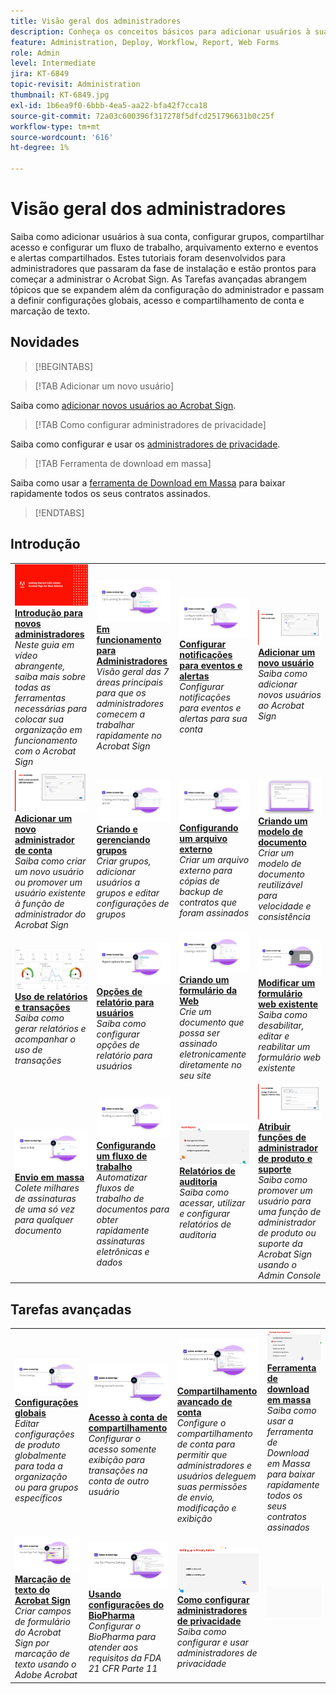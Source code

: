 ```yaml
---
title: Visão geral dos administradores
description: Conheça os conceitos básicos para adicionar usuários à sua conta, configurar grupos, compartilhar acesso e configurar um fluxo de trabalho, arquivamento externo e eventos e alertas compartilhados
feature: Administration, Deploy, Workflow, Report, Web Forms
role: Admin
level: Intermediate
jira: KT-6849
topic-revisit: Administration
thumbnail: KT-6849.jpg
exl-id: 1b6ea9f0-6bbb-4ea5-aa22-bfa42f7cca18
source-git-commit: 72a03c600396f317278f5dfcd251796631b0c25f
workflow-type: tm+mt
source-wordcount: '616'
ht-degree: 1%

---
```


# Visão geral dos administradores

Saiba como adicionar usuários à sua conta, configurar grupos, compartilhar acesso e configurar um fluxo de trabalho, arquivamento externo e eventos e alertas compartilhados. Estes tutoriais foram desenvolvidos para administradores que passaram da fase de instalação e estão prontos para começar a administrar o Acrobat Sign. As Tarefas avançadas abrangem tópicos que se expandem além da configuração do administrador e passam a definir configurações globais, acesso e compartilhamento de conta e marcação de texto.

## Novidades

>[!BEGINTABS]

>[!TAB Adicionar um novo usuário]

Saiba como [adicionar novos usuários ao Acrobat Sign](add-users-to-your-account.md).

>[!TAB Como configurar administradores de privacidade]

Saiba como configurar e usar os [administradores de privacidade](privacy.md).

>[!TAB Ferramenta de download em massa]

Saiba como usar a [ferramenta de Download em Massa](bulk-download-tool.md) para baixar rapidamente todos os seus contratos assinados.

>[!ENDTABS]

## Introdução

<table style="table-layout:fixed">
<tr>
  <td>
    <a href="get-started-admin.md">
      <img alt="Introdução para novos administradores" src="../assets/Gettingstartedadmin_1280.png" />
    </a>
    <div>
    <a href="get-started-admin.md"><strong>Introdução para novos administradores</strong></a>
    </div>
    <em>Neste guia em vídeo abrangente, saiba mais sobre todas as ferramentas necessárias para colocar sua organização em funcionamento com o Acrobat Sign</em>
    <br>
  </td>
  <td>
    <a href="up-and-running-admin.md">
      <img alt="Em &amp; execução para administradores" src="../assets/Up-Running.png" />
    </a>
    <div>
    <a href="up-and-running-admin.md"><strong>Em funcionamento para Administradores</strong></a>
    </div>
    <em>Visão geral das 7 áreas principais para que os administradores comecem a trabalhar rapidamente no Acrobat Sign</em>
    <br>
  </td>
  <td>
    <a href="set-up-shared-events-and-alert.md">
      <img alt="Configuração de alertas e eventos compartilhados" src="../assets/Notifications_1280.png" />
    </a>
    <div>
    <a href="set-up-shared-events-and-alert.md"><strong>Configurar notificações para eventos e alertas</strong></a>
    </div>
    <em>Configurar notificações para eventos e alertas para sua conta</em>
    <br>
  </td>
  <td>
    <a href="add-users-to-your-account.md">
      <img alt="Adicionar um novo usuário" src="../assets/Add-a-new-user.jpg" />
    </a>
    <div>
    <a href="add-users-to-your-account.md"><strong>Adicionar um novo usuário</strong></a>
    </div>
    <em>Saiba como adicionar novos usuários ao Acrobat Sign</em>
    <br>
  </td>
</tr>
<tr>
 <td>
    <a href="add-admin.md">
      <img alt="Adicionar um novo administrador de conta" src="../assets/Add-a-new-admin.jpg" />
    </a>
    <div>
    <a href="add-admin.md"><strong>Adicionar um novo administrador de conta</strong></a>
    </div>
    <em>Saiba como criar um novo usuário ou promover um usuário existente à função de administrador do Acrobat Sign</em>
    <br>
  </td>
  <td>
    <a href="create-and-manage-groups.md">
      <img alt="Criando e Gerenciando Grupos" src="../assets/Creating-Groups.png" />
    </a>
    <div>
    <a href="create-and-manage-groups.md"><strong>Criando e gerenciando grupos</strong></a>
    </div>
    <em>Criar grupos, adicionar usuários a grupos e editar configurações de grupos</em>
    <br>
  </td>
  <td>
    <a href="set-up-your-external-archive.md">
      <img alt="Configurando um arquivamento externo" src="../assets/ExternalArchive.png" />
    </a>
    <div>
    <a href="set-up-your-external-archive.md"><strong>Configurando um arquivo externo</strong></a>
    </div>
    <em>Criar um arquivo externo para cópias de backup de contratos que foram assinados</em>
    <br>
  </td>
  <td>
    <a href="../sign-advanced-users/create-a-template.md">
      <img alt="Criação de um modelo de documento" src="../assets/Template.png" />
    </a>
    <div>
    <a href="../sign-advanced-users/create-a-template.md"><strong>Criando um modelo de documento</strong></a>
    </div>
    <em>Criar um modelo de documento reutilizável para velocidade e consistência</em>
    <br>
  </td>
</tr>
<tr>
  <td>
    <a href="../sign-advanced-users/creating-a-report.md">
      <img alt="Emissão de relatórios e uso de transações" src="../assets/reporting.png" />
    </a>
    <div>
    <a href="../sign-advanced-users/creating-a-report.md"><strong>Uso de relatórios e transações</strong></a>
    </div>
    <em>Saiba como gerar relatórios e acompanhar o uso de transações</em>
    <br>
  </td>
  <td>
    <a href="report-options.md">
      <img alt="Opções de relatório para usuários" src="../assets/report-options.png" />
    </a>
    <div>
    <a href="report-options.md"><strong>Opções de relatório para usuários</strong></a>
    </div>
    <em>Saiba como configurar opções de relatório para usuários</em>
    <br>
  </td>
  <td>
    <a href="../sign-advanced-users/webform.md">
      <img alt="Criar um formulário da Web" src="../assets/Webform.png" />
    </a>
    <div>
    <a href="../sign-advanced-users/webform.md"><strong>Criando um formulário da Web</strong></a>
    </div>
    <em>Crie um documento que possa ser assinado eletronicamente diretamente no seu site</em>
    <br>
  </td>
  <td>
    <a href="../sign-advanced-users/modify-webform.md">
      <img alt="Modificar um formulário web existente" src="../assets/Modifywebform.png" />
    </a>
    <div>
    <a href="../sign-advanced-users/modify-webform.md"><strong>Modificar um formulário web existente</strong></a>
    </div>
    <em>Saiba como desabilitar, editar e reabilitar um formulário web existente</em>
    <br>
  </td>
</tr>
<tr>
  <td>
    <a href="../sign-advanced-users/megasign.md">
      <img alt="Envio em massa" src="../assets/send-in-bulk.png" />
    </a>
    <div>
    <a href="../sign-advanced-users/megasign.md"><strong>Envio em massa</strong></a>
    </div>
    <em>Colete milhares de assinaturas de uma só vez para qualquer documento</em>
    <br>
  </td>
  <td>
    <a href="building-a-custom-workflow.md">
      <img alt="Configurando um Workflow" src="../assets/BuildingWorkflow.png" />
    </a>
    <div>
    <a href="building-a-custom-workflow.md"><strong>Configurando um fluxo de trabalho</strong></a>
    </div>
    <em>Automatizar fluxos de trabalho de documentos para obter rapidamente assinaturas eletrônicas e dados</em>
    <br>
  </td>
  <td>
    <a href="audit-reports.md">
      <img alt="Relatórios de auditoria" src="../assets/audit-reports-configure.png" />
    </a>
    <div>
    <a href="audit-reports.md"><strong>Relatórios de auditoria</strong></a>
    </div>
    <em>Saiba como acessar, utilizar e configurar relatórios de auditoria</em>
    <br>
  </td>
  <td>
    <a href="promote-admin.md">
      <img alt="Atribuir funções de administrador de produto e suporte" src="../assets/admin-roles.jpg" />
    </a>
    <div>
    <a href="promote-admin.md"><strong>Atribuir funções de administrador de produto e suporte</strong></a>
    </div>
    <em>Saiba como promover um usuário para uma função de administrador de produto ou suporte da Acrobat Sign usando o Admin Console</em>
    <br>
  </td>
</tr> 
</table>

## Tarefas avançadas

<table style="table-layout:fixed">
<tr>
  <td>
    <a href="learn-about-global-settings.md">
      <img alt="Configurações globais" src="../assets/GlobalSettings_1280.png">
    </a>
    <div>
    <a href="learn-about-global-settings.md"><strong>Configurações globais</strong></a>
    </div>
    <em>Editar configurações de produto globalmente para toda a organização ou para grupos específicos</em>
    <br>
  </td>
  <td>
    <a href="share-account-access.md">
      <img alt="Acesso à conta de compartilhamento" src="../assets/SharingAccess.png" />
    </a>  
    <div>
    <a href="share-account-access.md"><strong>Acesso à conta de compartilhamento</strong></a>
    </div>
    <em>Configurar o acesso somente exibição para transações na conta de outro usuário</em>
    <br>
  </td>
  <td>
    <a href="advanced-account-sharing.md">
      <img alt="Compartilhamento avançado de conta" src="../assets/AdvancedSharing_1280.png" />
    </a>
    <div>
    <a href="advanced-account-sharing.md"><strong>Compartilhamento avançado de conta</strong></a>
    </div>
    <em>Configure o compartilhamento de conta para permitir que administradores e usuários deleguem suas permissões de envio, modificação e exibição</em>
    <br>
  </td>
  <td>
    <a href="bulk-download-tool.md">
      <img alt="Ferramenta Download em massa" src="../assets/bulk-download-tool.png" />
    </a>
    <div>
    <a href="bulk-download-tool.md"><strong>Ferramenta de download em massa</strong></a>
    </div>
    <em>Saiba como usar a ferramenta de Download em Massa para baixar rapidamente todos os seus contratos assinados</em>
    <br>
  </td> 
</tr>
<tr>
   <td>
     <a href="../sign-advanced-users/adobe-sign-text-tagging.md">
      <img alt="Marcação de texto do Acrobat Sign" src="../assets/Text-Tagging.png" />
    </a>
    <div>
    <a href="../sign-advanced-users/adobe-sign-text-tagging.md"><strong>Marcação de texto do Acrobat Sign</strong></a>
    <div>
    <em>Criar campos de formulário do Acrobat Sign por marcação de texto usando o Adobe Acrobat</em>
    <br>
  </td>
  <td>
    <a href="use-bio-pharma-settings.md">
      <img alt="Usar configurações do BioPharma" src="../assets/Bio_1280.png" />
    </a>
    <div>
    <a href="use-bio-pharma-settings.md"><strong>Usando configurações do BioPharma</strong></a>
    </div>
    <em>Configurar o BioPharma para atender aos requisitos da FDA 21 CFR Parte 11</em>
    <br>
  </td>
  <td>
    <a href="privacy.md">
      <img alt="Como configurar o administrador de privacidade" src="../assets/privacy.png" />
    </a>
    <div>
    <a href="privacy.md"><strong>Como configurar administradores de privacidade</strong></a>
    </div>
    <em>Saiba como configurar e usar administradores de privacidade</em>
    <br>
  </td>
  <td>
    <img alt="Espaçador" src="../assets/Grayspacer.png" />
    <div>
    <br>
  </td>
</tr>
</table>
